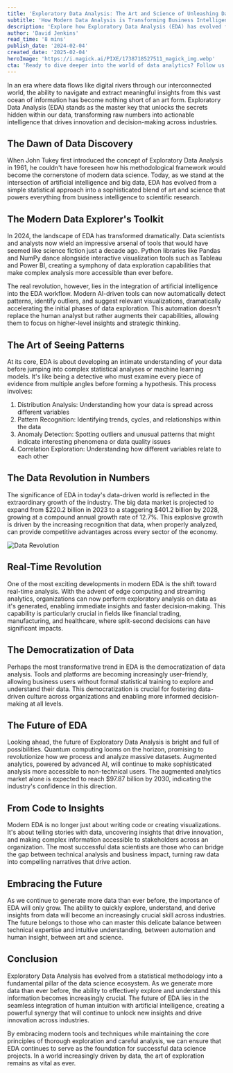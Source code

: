 ```yaml
---
title: 'Exploratory Data Analysis: The Art and Science of Unleashing Data''s Hidden Stories'
subtitle: 'How Modern Data Analysis is Transforming Business Intelligence'
description: 'Explore how Exploratory Data Analysis (EDA) has evolved from a simple statistical approach into a sophisticated blend of art and science that powers modern data-driven decision making. Learn about the latest tools, techniques, and trends shaping the future of data analysis, from AI integration to real-time analytics.'
author: 'David Jenkins'
read_time: '8 mins'
publish_date: '2024-02-04'
created_date: '2025-02-04'
heroImage: 'https://i.magick.ai/PIXE/1738718527511_magick_img.webp'
cta: 'Ready to dive deeper into the world of data analytics? Follow us on LinkedIn for daily insights, expert perspectives, and the latest trends in data science and EDA. Join our community of data enthusiasts and stay ahead of the curve!'
---
```


In an era where data flows like digital rivers through our interconnected world, the ability to navigate and extract meaningful insights from this vast ocean of information has become nothing short of an art form. Exploratory Data Analysis (EDA) stands as the master key that unlocks the secrets hidden within our data, transforming raw numbers into actionable intelligence that drives innovation and decision-making across industries.

## The Dawn of Data Discovery

When John Tukey first introduced the concept of Exploratory Data Analysis in 1961, he couldn't have foreseen how his methodological framework would become the cornerstone of modern data science. Today, as we stand at the intersection of artificial intelligence and big data, EDA has evolved from a simple statistical approach into a sophisticated blend of art and science that powers everything from business intelligence to scientific research.

## The Modern Data Explorer's Toolkit

In 2024, the landscape of EDA has transformed dramatically. Data scientists and analysts now wield an impressive arsenal of tools that would have seemed like science fiction just a decade ago. Python libraries like Pandas and NumPy dance alongside interactive visualization tools such as Tableau and Power BI, creating a symphony of data exploration capabilities that make complex analysis more accessible than ever before.

The real revolution, however, lies in the integration of artificial intelligence into the EDA workflow. Modern AI-driven tools can now automatically detect patterns, identify outliers, and suggest relevant visualizations, dramatically accelerating the initial phases of data exploration. This automation doesn't replace the human analyst but rather augments their capabilities, allowing them to focus on higher-level insights and strategic thinking.

## The Art of Seeing Patterns

At its core, EDA is about developing an intimate understanding of your data before jumping into complex statistical analyses or machine learning models. It's like being a detective who must examine every piece of evidence from multiple angles before forming a hypothesis. This process involves:

1. Distribution Analysis: Understanding how your data is spread across different variables
2. Pattern Recognition: Identifying trends, cycles, and relationships within the data
3. Anomaly Detection: Spotting outliers and unusual patterns that might indicate interesting phenomena or data quality issues
4. Correlation Exploration: Understanding how different variables relate to each other

## The Data Revolution in Numbers

The significance of EDA in today's data-driven world is reflected in the extraordinary growth of the industry. The big data market is projected to expand from $220.2 billion in 2023 to a staggering $401.2 billion by 2028, growing at a compound annual growth rate of 12.7%. This explosive growth is driven by the increasing recognition that data, when properly analyzed, can provide competitive advantages across every sector of the economy.

![Data Revolution](https://i.magick.ai/PIXE/1738718541111_magick_img.webp)

## Real-Time Revolution

One of the most exciting developments in modern EDA is the shift toward real-time analysis. With the advent of edge computing and streaming analytics, organizations can now perform exploratory analysis on data as it's generated, enabling immediate insights and faster decision-making. This capability is particularly crucial in fields like financial trading, manufacturing, and healthcare, where split-second decisions can have significant impacts.

## The Democratization of Data

Perhaps the most transformative trend in EDA is the democratization of data analysis. Tools and platforms are becoming increasingly user-friendly, allowing business users without formal statistical training to explore and understand their data. This democratization is crucial for fostering data-driven culture across organizations and enabling more informed decision-making at all levels.

## The Future of EDA

Looking ahead, the future of Exploratory Data Analysis is bright and full of possibilities. Quantum computing looms on the horizon, promising to revolutionize how we process and analyze massive datasets. Augmented analytics, powered by advanced AI, will continue to make sophisticated analysis more accessible to non-technical users. The augmented analytics market alone is expected to reach $97.87 billion by 2030, indicating the industry's confidence in this direction.

## From Code to Insights

Modern EDA is no longer just about writing code or creating visualizations. It's about telling stories with data, uncovering insights that drive innovation, and making complex information accessible to stakeholders across an organization. The most successful data scientists are those who can bridge the gap between technical analysis and business impact, turning raw data into compelling narratives that drive action.

## Embracing the Future

As we continue to generate more data than ever before, the importance of EDA will only grow. The ability to quickly explore, understand, and derive insights from data will become an increasingly crucial skill across industries. The future belongs to those who can master this delicate balance between technical expertise and intuitive understanding, between automation and human insight, between art and science.

## Conclusion

Exploratory Data Analysis has evolved from a statistical methodology into a fundamental pillar of the data science ecosystem. As we generate more data than ever before, the ability to effectively explore and understand this information becomes increasingly crucial. The future of EDA lies in the seamless integration of human intuition with artificial intelligence, creating a powerful synergy that will continue to unlock new insights and drive innovation across industries.

By embracing modern tools and techniques while maintaining the core principles of thorough exploration and careful analysis, we can ensure that EDA continues to serve as the foundation for successful data science projects. In a world increasingly driven by data, the art of exploration remains as vital as ever.